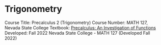 <div id="top"></div>

# Trigonometry
 Course Title: Precalculus 2 (Trigonometry)
 Course Number: MATH 127, Nevada State College
 Textbook: [Precalculus: An Investigation of Functions](https://www.opentextbookstore.com/precalc/)
 Developed: Fall 2022
 Nevada State College - MATH 127 (Developed Fall 2022)

